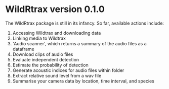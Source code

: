 # WildRtrax version 0.1.0

The WildRtrax package is still in its infancy. So far, available actions include:
1. Accessing Wildtrax and downloading data
2. Linking media to Wildtrax
3. 'Audio scanner', which returns a summary of the audio files as a dataframe
4. Download clips of audio files
5. Evaluate independent detection
6. Estimate the probability of detection
7. Generate acoustic indices for audio files within folder
8. Extract relative sound level from a wav file
9. Summarise your camera data by location, time interval, and species
